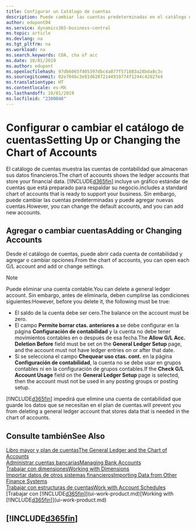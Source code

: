 ```yaml
---
title: Configurar un Catálogo de cuentas
description: Puede cambiar las cuentas predeterminadas en el catálogo de cuentas (COA) y puede agregar nuevas cuentas.
author: edupont04
ms.service: dynamics365-business-central
ms.topic: article
ms.devlang: na
ms.tgt_pltfrm: na
ms.workload: na
ms.search.keywords: COA, cha of acc
ms.date: 10/01/2019
ms.author: edupont
ms.openlocfilehash: 97db6065f405397dbc4a077f571883a28bda8c3c
ms.sourcegitcommit: 02e704bc3e01d62072144919774f1244c42827e4
ms.translationtype: HT
ms.contentlocale: es-MX
ms.lasthandoff: 10/01/2019
ms.locfileid: "2300048"
---
```

# <a name="setting-up-or-changing-the-chart-of-accounts"></a><span data-ttu-id="d5f41-103">Configurar o cambiar el catálogo de cuentas</span><span class="sxs-lookup"><span data-stu-id="d5f41-103">Setting Up or Changing the Chart of Accounts</span></span>
<span data-ttu-id="d5f41-104">El catálogo de cuentas muestra las cuentas de contabilidad que almacenan sus datos financieros.</span><span class="sxs-lookup"><span data-stu-id="d5f41-104">The chart of accounts shows the ledger accounts that store your financial data.</span></span> [!INCLUDE[d365fin](includes/d365fin_md.md)] <span data-ttu-id="d5f41-105">incluye un gráfico estándar de cuentas que está preparado para respaldar su negocio.</span><span class="sxs-lookup"><span data-stu-id="d5f41-105">includes a standard chart of accounts that is ready to support your business.</span></span>
<span data-ttu-id="d5f41-106">Sin embargo, puede cambiar las cuentas predeterminadas y puede agregar nuevas cuentas.</span><span class="sxs-lookup"><span data-stu-id="d5f41-106">However, you can change the default accounts, and you can add new accounts.</span></span>  

## <a name="adding-or-changing-accounts"></a><span data-ttu-id="d5f41-107">Agregar o cambiar cuentas</span><span class="sxs-lookup"><span data-stu-id="d5f41-107">Adding or Changing Accounts</span></span>
<span data-ttu-id="d5f41-108">Desde el catálogo de cuentas, puede abrir cada cuenta de contabilidad y agregar o cambiar opciones.</span><span class="sxs-lookup"><span data-stu-id="d5f41-108">From the chart of accounts, you can open each G/L account and add or change settings.</span></span>

> [!NOTE]  
>   <span data-ttu-id="d5f41-109">Puede eliminar una cuenta contable.</span><span class="sxs-lookup"><span data-stu-id="d5f41-109">You can delete a general ledger account.</span></span> <span data-ttu-id="d5f41-110">Sin embargo, antes de eliminarla, deben cumplirse las condiciones siguientes:</span><span class="sxs-lookup"><span data-stu-id="d5f41-110">However, before you delete it, the following must be true:</span></span>  
>  
>   * <span data-ttu-id="d5f41-111">El saldo de la cuenta debe ser cero.</span><span class="sxs-lookup"><span data-stu-id="d5f41-111">The balance on the account must be zero.</span></span>  
>   * <span data-ttu-id="d5f41-112">El campo **Permite borrar ctas. anteriores a** se debe configurar en la página **Configuración de contabilidad** y la cuenta no debe tener movimientos contables en o después de esa fecha.</span><span class="sxs-lookup"><span data-stu-id="d5f41-112">The **Allow G/L Acc. Deletion Before** field must be set on the **General Ledger Setup** page, and the account must not have ledger entries on or after that date.</span></span>  
>   * <span data-ttu-id="d5f41-113">Si se selecciona el campo **Chequear uso ctas. cont.** en la página **Configuración de contabilidad**, la cuenta no se debe usar en grupos contables ni en la configuración de grupos contables.</span><span class="sxs-lookup"><span data-stu-id="d5f41-113">If the **Check G/L Account Usage** field on the **General Ledger Setup** page is selected, then the account must not be used in any posting groups or posting setup.</span></span>  

[!INCLUDE[d365fin](includes/d365fin_md.md)] <span data-ttu-id="d5f41-114">impedirá que elimine una cuenta de contabilidad que guarde los datos que se necesitan en el plan de cuentas.</span><span class="sxs-lookup"><span data-stu-id="d5f41-114">will prevent you from deleting a general ledger account that stores data that is needed in the chart of accounts.</span></span>  

## <a name="see-also"></a><span data-ttu-id="d5f41-115">Consulte también</span><span class="sxs-lookup"><span data-stu-id="d5f41-115">See Also</span></span>
[<span data-ttu-id="d5f41-116">Libro mayor y plan de cuentas</span><span class="sxs-lookup"><span data-stu-id="d5f41-116">The General Ledger and the Chart of Accounts</span></span>](finance-general-ledger.md)  
[<span data-ttu-id="d5f41-117">Administrar cuentas bancarias</span><span class="sxs-lookup"><span data-stu-id="d5f41-117">Managing Bank Accounts</span></span>](bank-manage-bank-accounts.md)  
[<span data-ttu-id="d5f41-118">Trabajar con dimensiones</span><span class="sxs-lookup"><span data-stu-id="d5f41-118">Working with Dimensions</span></span>](finance-dimensions.md)  
[<span data-ttu-id="d5f41-119">Importar datos de otros sistemas financieros</span><span class="sxs-lookup"><span data-stu-id="d5f41-119">Importing Data from Other Finance Systems</span></span>](across-import-data-configuration-packages.md)  
[<span data-ttu-id="d5f41-120">Trabajar con estructuras de cuentas</span><span class="sxs-lookup"><span data-stu-id="d5f41-120">Work with Account Schedules</span></span>](bi-how-work-account-schedule.md)  
<span data-ttu-id="d5f41-121">[Trabajar con [!INCLUDE[d365fin](includes/d365fin_md.md)]](ui-work-product.md)</span><span class="sxs-lookup"><span data-stu-id="d5f41-121">[Working with [!INCLUDE[d365fin](includes/d365fin_md.md)]](ui-work-product.md)</span></span>  

## [!INCLUDE[d365fin](includes/free_trial_md.md)]
